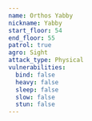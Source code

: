 ```yaml
---
name: Orthos Yabby
nickname: Yabby
start_floor: 54
end_floor: 55
patrol: true
agro: Sight
attack_type: Physical
vulnerabilities:
  bind: false
  heavy: false
  sleep: false
  slow: false
  stun: false
---
```

